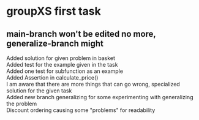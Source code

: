 # groupXS first task
## main-branch won't be edited no more, generalize-branch might
<p> 
Added solution for given problem in basket <br>
Added test for the example given in the task <br>
Added one test for subfunction as an example <br>
Added Assertion in calculate_price() <br>
I am aware that there are more things that can go wrong, specialized solution for the given task <br>
Added new branch generalizing for some experimenting with generalizing the problem <br>
Discount ordering causing some "problems" for readability <br>
</p>
